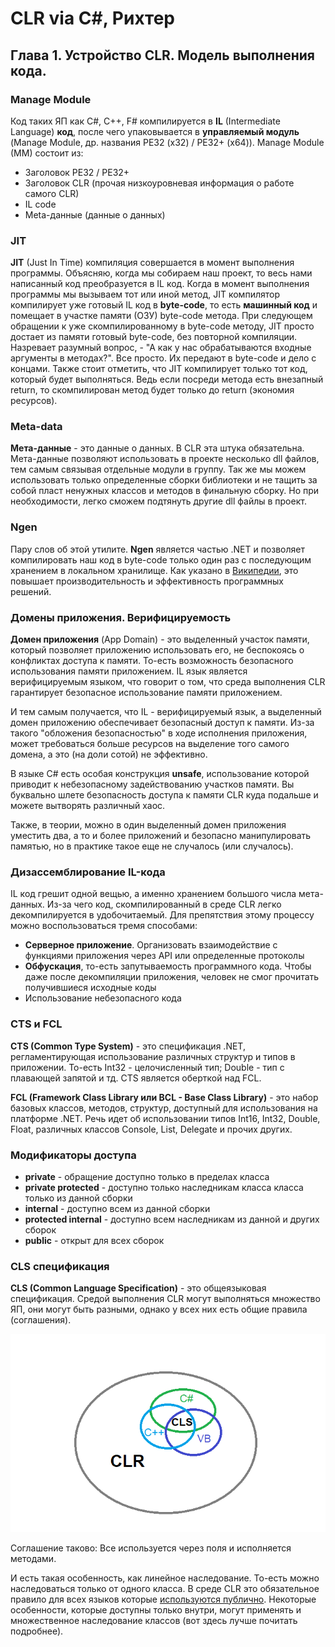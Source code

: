 # CLR via C#, Рихтер

## Глава 1. Устройство CLR. Модель выполнения кода.

### Manage Module

Код таких ЯП как C#, C++, F# компилируется в **IL** (Intermediate Language) **код**, после чего упаковывается в **управляемый модуль** (Manage Module, др. названия PE32 (x32) / PE32+ (x64)).
Manage Module (MM) состоит из:

* Заголовок PE32 / PE32+
* Заголовок CLR (прочая низкоуровневая информация о работе самого CLR)
* IL code
* Meta-данные (данные о данных)

### JIT

**JIT** (Just In Time) компиляция совершается в момент выполнения программы. Объясняю, когда мы собираем наш проект, то весь нами написанный код преобразуется в IL код. Когда в момент выполнения программы мы вызываем тот или иной метод, JIT компилятор компилирует уже готовый IL код в **byte-code**, то есть **машинный код** и помещает в участке памяти (ОЗУ) byte-code метода. При следующем обращении к уже скомпилированному в byte-code методу, JIT просто достает из памяти готовый byte-code, без повторной компиляции. Назревает разумный вопрос, - "А как у нас обрабатываются входные аргументы в методах?". Все просто. Их передают в byte-code и дело с концами. Также стоит отметить, что JIT компилирует только тот код, который будет выполняться. Ведь если посреди метода есть внезапный return, то скомпилирован метод будет только до return (экономия ресурсов).

### Meta-data

**Мета-данные** - это данные о данных. В CLR эта штука обязательна. Мета-данные позволяют использовать в проекте несколько dll файлов, тем самым связывая отдельные модули в группу. Так же мы можем использовать только определенные сборки библиотеки и не тащить за собой пласт ненужных классов и методов в финальную сборку. Но при необходимости, легко сможем подтянуть другие dll файлы в проект. 

### Ngen

Пару слов об этой утилите. **Ngen** является частью .NET и позволяет компилировать наш код в byte-code только один раз с последующим хранением в локальном хранилище. Как указано в [Википедии](https://ru.wikipedia.org/wiki/Ngen), это повышает производительность и эффективность программных решений.

### Домены приложения. Верифицируемость

**Домен приложения** (App Domain) - это выделенный участок памяти, который позволяет приложению использовать его, не беспокоясь о конфликтах доступа к памяти. То-есть возможность безопасного использования памяти приложением. IL язык является верифицируемым языком, что говорит о том, что среда выполнения CLR гарантирует безопасное использование памяти приложением. 

И тем самым получается, что IL - верифицируемый язык, а выделенный домен приложению обеспечивает безопасный доступ к памяти. Из-за такого "обложения безопасностью" в ходе исполнения приложения, может требоваться больше ресурсов на выделение того самого домена, а это (на доли сотой) не эффективно.

В языке C# есть особая конструкция **unsafe**, использование которой приводит к небезопасному задействованию участков памяти. Вы буквально шлете безопасность доступа к памяти CLR куда подальше и можете вытворять различный хаос.

Также, в теории, можно в один выделенный домен приложения уместить два, а то и более приложений и безопасно манипулировать памятью, но в практике такое еще не случалось (или случалось).  

### Дизассемблирование IL-кода

IL код грешит одной вещью, а именно хранением большого числа мета-данных. Из-за чего код, скомпилированный в среде CLR легко декомпилируется в удобочитаемый. Для препятствия этому процессу можно воспользоваться тремя способами:

* **Серверное приложение**. Организовать взаимодействие с функциями приложения через API или определенные протоколы
* **Обфускация**, то-есть запутываемость программного кода. Чтобы даже после декомпиляции приложения, человек не смог прочитать получившиеся исходные коды
* Использование небезопасного кода

### CTS и FCL

**CTS (Common Type System)** - это спецификация .NET, регламентирующая использование различных структур и типов в приложении. То-есть Int32 - целочисленный тип; Double - тип с плавающей запятой и тд. CTS является оберткой над FCL.

**FCL (Framework Class Library или BCL - Base Class Library)** - это набор базовых классов, методов, структур, доступный для использования на платформе .NET. Речь идет об использовании типов Int16, Int32, Double, Float, различных классов Console, List, Delegate и прочих других.

### Модификаторы доступа

* **private** - обращение доступно только в пределах класса
* **private protected** - доступно только наследникам класса класса только из данной сборки
* **internal** - доступно всем из данной сборки
* **protected internal** - доступно всем наследникам из данной и других сборок
* **public** - открыт для всех сборок

### CLS спецификация

**CLS (Common Language Specification)** - это общеязыковая спецификация. Средой выполнения CLR могут выполняться множество ЯП, они могут быть разными, однако у всех них есть общие правила (соглашения).

![](.\source\CLS.png)

Соглашение таково: Все используется через поля и исполняется методами. 

И есть такая особенность, как линейное наследование. То-есть можно наследоваться только от одного класса. В среде CLR это обязательное правило для всех языков которые <u>используются публично</u>. Некоторые особенности, которые доступны только внутри, могут применять и множественное наследование классов (вот здесь лучше почитать подробнее). 

